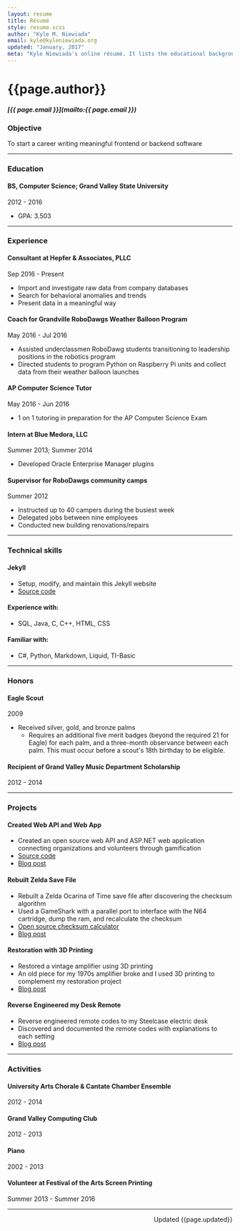 ```yaml
---
layout: resume
title: Résumé
style: resume.scss
author: "Kyle M. Niewiada"
email: kyle@kyleniewiada.org
updated: "January, 2017"
meta: "Kyle Niewiada's online résumé. It lists the educational background and highlights projects that are found to be interesting and worthy."
---
```


# {{page.author}}

##### [{{ page.email }}](mailto:{{ page.email }})


### Objective

To start a career writing meaningful frontend or backend software

---

### Education

#### BS, Computer Science; Grand Valley State University

<div class="date">2012 - 2016</div>

- GPA: 3.503

---

### Experience

#### Consultant at Hepfer & Associates, PLLC

<div class="date">Sep 2016 - Present</div>

- Import and investigate raw data from company databases
- Search for behavioral anomalies and trends
- Present data in a meaningful way

#### Coach for Grandville RoboDawgs Weather Balloon Program

<div class="date">May 2016 - Jul 2016</div>


- Assisted underclassmen RoboDawg students transitioning to leadership positions in the robotics program
- Directed students to program Python on Raspberry Pi units and collect data from their weather balloon launches

#### AP Computer Science Tutor

<div class="date">May 2016 - Jun 2016</div>

- 1 on 1 tutoring in preparation for the AP Computer Science Exam

#### Intern at Blue Medora, LLC

<div class="date">Summer 2013; Summer 2014</div>

- Developed Oracle Enterprise Manager plugins

#### Supervisor for RoboDawgs community camps

<div class="date">Summer 2012</div>

- Instructed up to 40 campers during the busiest week
- Delegated jobs between nine employees
- Conducted new building renovations/repairs

---

### Technical skills

#### Jekyll

- Setup, modify, and maintain this Jekyll website
- [Source code](https://github.com/aav7fl/aav7fl.github.io)

#### Experience with:

- SQL, Java, C, C++, HTML, CSS

#### Familiar with:

- C#, Python, Markdown, Liquid, TI-Basic

---

### Honors

#### Eagle Scout

<div class="date">2009</div>

- Received silver, gold, and bronze palms
  - Requires an additional five merit badges (beyond the required 21 for Eagle) for each palm, and a three-month observance between each palm. This must occur before a scout's 18th birthday to be eligible.

#### Recipient of Grand Valley Music Department Scholarship

<div class="date">2012 - 2014</div>

---

### Projects

#### Created Web API and Web App

- Created an open source web API and ASP.NET web application connecting organizations and volunteers through gamification
- [Source code](https://github.com/aav7fl/GVSU-capstone-project)
- [Blog post](/blog/2016/04/charma-gamifying-volunteer-process/)

#### Rebuilt Zelda Save File

- Rebuilt a Zelda Ocarina of Time save file after discovering the checksum algorithm
- Used a GameShark with a parallel port to interface with the N64 cartridge, dump the ram, and recalculate the checksum
- [Open source checksum calculator](https://github.com/Vi1i/OcarinaChecksumChecker)
- [Blog post](/blog/2015/04/transferring-n64-saves/)

#### Restoration with 3D Printing

- Restored a vintage amplifier using 3D printing
- An old piece for my 1970s amplifier broke and I used 3D printing to complement my restoration project
- [Blog post](/blog/2013/09/restoring-vintage-with-3d-printing/)


#### Reverse Engineered my Desk Remote

- Reverse engineered remote codes to my Steelcase electric desk
- Discovered and documented the remote codes with explanations to each setting
- [Blog post](/blog/2015/08/reverse-engineering-my-steelcase-desk/)

---

### Activities

#### University Arts Chorale & Cantate Chamber Ensemble

<div class="date">2012 - 2014</div>

#### Grand Valley Computing Club

<div class="date">2012 - 2013</div>

#### Piano

<div class="date">2002 - 2013</div>

#### Volunteer at Festival of the Arts Screen Printing

<div class="date">Summer 2013 - Summer 2016</div>

---

<p style="text-align:right;">Updated {{page.updated}}</p>
